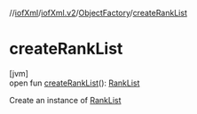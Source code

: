 //[iofXml](../../../index.md)/[iofXml.v2](../index.md)/[ObjectFactory](index.md)/[createRankList](create-rank-list.md)

# createRankList

[jvm]\
open fun [createRankList](create-rank-list.md)(): [RankList](../-rank-list/index.md)

Create an instance of [RankList](../-rank-list/index.md)
